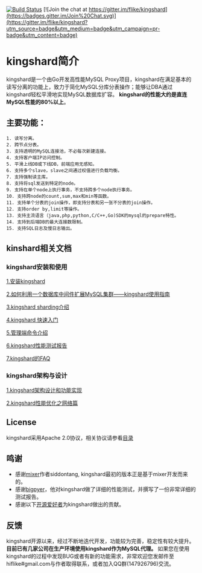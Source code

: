 [![Build Status](https://travis-ci.org/flike/kingshard.svg?branch=master)](https://travis-ci.org/flike/kingshard)
[![Join the chat at https://gitter.im/flike/kingshard](https://badges.gitter.im/Join%20Chat.svg)](https://gitter.im/flike/kingshard?utm_source=badge&utm_medium=badge&utm_campaign=pr-badge&utm_content=badge)

# kingshard简介

kingshard是一个由Go开发高性能MySQL Proxy项目，kingshard在满足基本的读写分离的功能上，致力于简化MySQL分库分表操作；能够让DBA通过kingshard轻松平滑地实现MySQL数据库扩容。 **kingshard的性能大约是直连MySQL性能的80%以上**。

## 主要功能：

	1. 读写分离。
	2. 跨节点分表。
	3. 支持透明的MySQL连接池，不必每次新建连接。
	4. 支持客户端IP访问控制。
	5. 平滑上线DB或下线DB，前端应用无感知。
	6. 支持多个slave，slave之间通过权值进行负载均衡。
	7. 支持强制读主库。
	8. 支持将sql发送到特定的node。
	9. 支持在单个node上执行事务，不支持跨多个node执行事务。
	10. 支持跨node的count,sum,max和min等函数。
	11. 支持单个分表的join操作，即支持分表和另一张不分表的join操作。
	12. 支持order by,limit等操作。
	13. 支持主流语言（java,php,python,C/C++,Go)SDK的mysql的prepare特性。
	14. 支持到后端DB的最大连接数限制。
	15. 支持SQL日志及慢日志输出。

## kinshard相关文档

### kingshard安装和使用

[1.安装kingshard](./doc/KingDoc/kingshard_install_document.md)

[2.如何利用一个数据库中间件扩展MySQL集群——kingshard使用指南](./doc/KingDoc/how_to_use_kingshard.md)

[3.kingshard sharding介绍](./doc/KingDoc/kingshard_sharding_introduce.md)

[4.kingshard 快速入门](./doc/KingDoc/kingshard_quick_try.md)

[5.管理端命令介绍](./doc/KingDoc/admin_command_introduce.md)

[6.kingshard性能测试报告](./doc/KingDoc/kingshard_performance_test.md)

[7.kingshard的FAQ](./doc/KingDoc/function_FAQ.md)

### kingshard架构与设计

[1.kingshard架构设计和功能实现](./doc/KingDoc/architecture_of_kingshard_CN.md)

[2.kingshard性能优化之网络篇](./doc/KingDoc/kingshard_performance_profiling.md)

## License

kingshard采用Apache 2.0协议，相关协议请参看[目录](./doc/License)

## 鸣谢
- 感谢[mixer](https://github.com/siddontang/mixer)作者siddontang, kingshard最初的版本正是基于mixer开发而来的。
- 感谢[bigpyer](https://github.com/bigpyer)，他对kingshard做了详细的性能测试，并撰写了一份非常详细的测试报告。
- 感谢以下[开源爱好者](https://github.com/flike/kingshard/graphs/contributors)为kingshard做出的贡献。

## 反馈
kingshard开源以来，经过不断地迭代开发，功能较为完善，稳定性有较大提升。 **目前已有几家公司在生产环境使用kingshard作为MySQL代理。** 如果您在使用kingshard的过程中发现BUG或者有新的功能需求，非常欢迎您发邮件至hiflike#gmail.com与作者取得联系，或者加入QQ群(147926796)交流。
